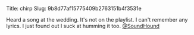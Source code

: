 Title: chirp
Slug: 9b8d77af15775409b2763151b4f3531e

Heard a song at the wedding. It's not on the playlist. I can't remember any lyrics. I just found out I suck at humming it too. <a href="http://twitter.com/SoundHound">@SoundHound</a>
